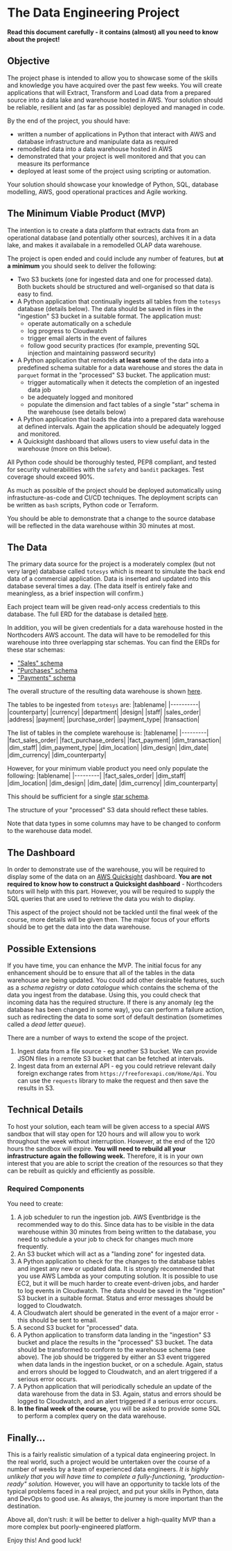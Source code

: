 # The Data Engineering Project

**Read this document carefully - it contains (almost) all you need to know about the project!**

## Objective
The project phase is intended to allow you to showcase some of the skills and knowledge you have acquired over the past few weeks. You will create applications that will Extract, Transform and Load data from a prepared source into a data lake and warehouse hosted in AWS. Your solution should be reliable, resilient and (as far as possible) deployed and managed in code.

By the end of the project, you should have:
- written a number of applications in Python that interact with AWS and database infrastructure and manipulate data as required
- remodelled data into a data warehouse hosted in AWS
- demonstrated that your project is well monitored and that you can measure its performance
- deployed at least some of the project using scripting or automation.

Your solution should showcase your knowledge of Python, SQL, database modelling, AWS, good operational practices and Agile working.

## The Minimum Viable Product (MVP)
The intention is to create a data platform that extracts data from an operational database (and potentially other sources), archives it in a data lake, and makes it availabale in a remodelled OLAP data warehouse.

The project is open ended and could include any number of features, but **at a minimum** you should seek to deliver the following:
- Two S3 buckets (one for ingested data and one for processed data). Both buckets should be structured and well-organised so that data is easy to find.
- A Python application that continually ingests all tables from the `totesys` database (details below). The data should be saved in files in the "ingestion" S3 bucket in a suitable format. The application must:
  - operate automatically on a schedule
  - log progress to Cloudwatch
  - trigger email alerts in the event of failures
  - follow good security practices (for example, preventing SQL injection and maintaining password security)
- A Python application that remodels __at least some__ of the data into a predefined schema suitable for a data warehouse and stores the data in `parquet` format in the "processed" S3 bucket. The application must:
  - trigger automatically when it detects the completion of an ingested data job
  - be adequately logged and monitored
  - populate the dimension and fact tables of a single "star" schema in the warehouse (see details below) 
- A Python application that loads the data into a prepared data warehouse at defined intervals. Again the application should be adequately logged and monitored.
- A Quicksight dashboard that allows users to view useful data in the warehouse (more on this below).

All Python code should be thoroughly tested, PEP8 compliant, and tested for security vulnerabilities with the `safety` and `bandit` packages. Test coverage should exceed 90%.

As much as possible of the project should be deployed automatically using infrastucture-as-code and CI/CD techniques. The deployment scripts can be written as `bash` scripts, Python code or Terraform.

You should be able to demonstrate that a change to the source database will be reflected in the data warehouse within 30 minutes at most.

## The Data
The primary data source for the project is a moderately complex (but not very large) database called `totesys` which is meant to simulate the back end data of a commercial application. Data is inserted and updated into this database several times a day. (The data itself is entirely fake and meaningless, as a brief inspection will confirm.)

Each project team will be given read-only access credentials to this database. The full ERD for the database is detailed [here](https://dbdiagram.io/d/6332fecf7b3d2034ffcaaa92).

In addition, you will be given credentials for a data warehouse hosted in the Northcoders AWS account. The data will have to be remodelled for this warehouse into three overlapping star schemas. You can find the ERDs for these star schemas:
 - ["Sales" schema](https://dbdiagram.io/d/637a423fc9abfc611173f637)
 - ["Purchases" schema](https://dbdiagram.io/d/637b3e8bc9abfc61117419ee)
 - ["Payments" schema](https://dbdiagram.io/d/637b41a5c9abfc6111741ae8)

The overall structure of the resulting data warehouse is shown [here](https://dbdiagram.io/d/63a19c5399cb1f3b55a27eca).

The tables to be ingested from `totesys` are:
|tablename|
|----------|
|counterparty|
|currency|
|department|
|design|
|staff|
|sales_order|
|address|
|payment|
|purchase_order|
|payment_type|
|transaction|

The list of tables in the complete warehouse is:
|tablename|
|---------|
|fact_sales_order|
|fact_purchase_orders|
|fact_payment|
|dim_transaction|
|dim_staff|
|dim_payment_type|
|dim_location|
|dim_design|
|dim_date|
|dim_currency|
|dim_counterparty|

However, for your minimum viable product you need only populate the following:
|tablename|
|---------|
|fact_sales_order|
|dim_staff|
|dim_location|
|dim_design|
|dim_date|
|dim_currency|
|dim_counterparty|

This should be sufficient for a single [star schema](https://dbdiagram.io/d/637a423fc9abfc611173f637).

The structure of your "processed" S3 data should reflect these tables.

Note that data types in some columns may have to be changed to conform to the warehouse data model.

## The Dashboard

In order to demonstrate use of the warehouse, you will be required to display some of the data on an [AWS Quicksight](https://aws.amazon.com/quicksight/) dashboard. **You are not required to know how to construct a Quicksight dashboard** - Northcoders tutors will help with this part. However, you will be required to supply the SQL queries that are used to retrieve the data you wish to display.

This aspect of the project should not be tackled until the final week of the course, more details will be given then. The major focus of your efforts should be to get the data into the data warehouse.


## Possible Extensions
If you have time, you can enhance the MVP. The initial focus for any enhancement should be to ensure that all of the tables in the data warehouse are being updated. You could add other desirable features, such as a _schema registry_ or _data catalogue_ which contains the schema of the data you ingest from the database. Using this, you could check that incoming data has the required structure. If there is any anomaly (eg the database has been changed in some way), you can perform a failure action, such as redirecting the data to some sort of default destination (sometimes called a _dead letter queue_).

There are a number of ways to extend the scope of the project. 
1. Ingest data from a file source - eg another S3 bucket. We can provide JSON files in a remote S3 bucket that can be fetched at intervals.
1. Ingest data from an external API - eg you could retrieve relevant daily foreign exchange rates from `https://freeforexapi.com/Home/Api`. You can use the `requests` library to make the request and then save the results in S3.


## Technical Details

To host your solution, each team will be given access to a special AWS sandbox that will stay open for 120 hours and will allow you to work throughout the week without interruption. However, at the end of the 120 hours the sandbox will expire. __You will need to rebuild all your infrastructure again the following week.__ Therefore, it is in your own interest that you are able to script the creation of the resources so that they can be rebuilt as quickly and efficiently as possible.


### Required Components
You need to create:
1. A job scheduler to run the ingestion job. AWS Eventbridge is the recommended way to do this. Since data has to be visible in the data warehouse within 30 minutes from being written to the database, you need to schedule a your job to check for changes much more frequently.
1. An S3 bucket which will act as a "landing zone" for ingested data.
1. A Python application to check for the changes to the database tables and ingest any new or updated data. It is strongly recommended that you use AWS Lambda as your computing solution. It is possible to use EC2, but it will be much harder to create event-driven jobs, and harder to log events in Cloudwatch. The data should be saved in the "ingestion" S3 bucket in a suitable format. Status and error messages should be logged to Cloudwatch.
1. A Cloudwatch alert should be generated in the event of a major error - this should be sent to email.
1. A second S3 bucket for "processed" data.
1. A Python application to transform data landing in the "ingestion" S3 bucket and place the results in the "processed" S3 bucket. The data should be transformed to conform to the warehouse schema (see above). The job should be triggered by either an S3 event triggered when data lands in the ingestion bucket, or on a schedule. Again, status and errors should be logged to Cloudwatch, and an alert triggered if a serious error occurs.
1. A Python application that will periodically schedule an update of the data warehouse from the data in S3. Again, status and errors should be logged to Cloudwatch, and an alert triggered if a serious error occurs.
1. **In the final week of the course**, you will be asked to provide some SQL to perform a complex query on the data warehouse.

## Finally...

This is a fairly realistic simulation of a typical data engineering project. In the real world, such a project would be untertaken over the course of a number of weeks by a team of experienced data engineers. _It is highly unlikely that you will have time to complete a fully-functioning, "production-ready" solution._ However, you will have an opportunity to tackle lots of the typical problems faced in a real project, and put your skills in Python, data and DevOps to good use. As always, the journey is more important than the destination. 

Above all, don't rush: it will be better to deliver a high-quality MVP than a more complex but poorly-engineered platform. 

Enjoy this! And good luck!
